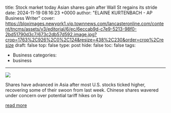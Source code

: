 title: Stock market today Asian shares gain after Wall St regains its stride
date: 2024-11-19 08:16:23 +0000
author: "ELAINE KURTENBACH - AP Business Writer"
cover: https://bloximages.newyork1.vip.townnews.com/lancasteronline.com/content/tncms/assets/v3/editorial/6/ec/6eccab9d-c7e9-5213-98f0-2bd51790d3c7/673c2db57d592.image.jpg?crop=1763%2C926%2C0%2C124&resize=438%2C230&order=crop%2Cresize
draft: false
top: false
type: post
hide: false
toc: false
tags:
  - Business
categories:
  - business
---

![](https://bloximages.newyork1.vip.townnews.com/lancasteronline.com/content/tncms/assets/v3/editorial/6/ec/6eccab9d-c7e9-5213-98f0-2bd51790d3c7/673c2db57d592.image.jpg?crop=1763%2C926%2C0%2C124&resize=438%2C230&order=crop%2Cresize)

Shares have advanced in Asia after most U.S. stocks ticked higher, recovering some of their swoon from last week. Chinese shares wavered under concern over potential tariff hikes on by

[read more](https://lancasteronline.com/business/stock_market/stock-market-today-asian-shares-gain-after-wall-st-regains-its-stride/article_117e28a3-08a1-5e2d-b382-2c2f8cf209a9.html)
